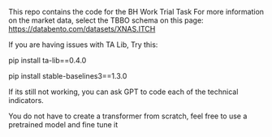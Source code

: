 This repo contains the code for the BH Work Trial Task
For more information on the market data, select the TBBO schema on this page: https://databento.com/datasets/XNAS.ITCH

If you are having issues with TA Lib, Try this:

pip install ta-lib==0.4.0

pip install stable-baselines3==1.3.0

If its still not working, you can ask GPT to code each of the technical indicators. 

You do not have to create a transformer from scratch, feel free to use a pretrained model and fine tune it
